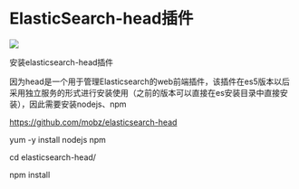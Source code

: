 # ElasticSearch-head插件

![](/assets/42.png)


安装elasticsearch-head插件


因为head是一个用于管理Elasticsearch的web前端插件，该插件在es5版本以后采用独立服务的形式进行安装使用（之前的版本可以直接在es安装目录中直接安装），因此需要安装nodejs、npm

https://github.com/mobz/elasticsearch-head


yum -y install nodejs npm

cd elasticsearch-head/

npm install